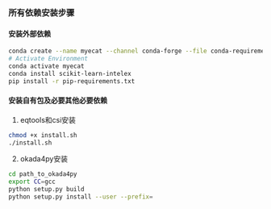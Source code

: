 ### 所有依赖安装步骤

#### 安装外部依赖

```bash
conda create --name myecat --channel conda-forge --file conda-requirements.txt
# Activate Environment
conda activate myecat
conda install scikit-learn-intelex
pip install -r pip-requirements.txt
```

#### 安装自有包及必要其他必要依赖

1. eqtools和csi安装

```bash
chmod +x install.sh
./install.sh
```

2. okada4py安装

```bash
cd path_to_okada4py
export CC=gcc
python setup.py build
python setup.py install --user --prefix=
```
